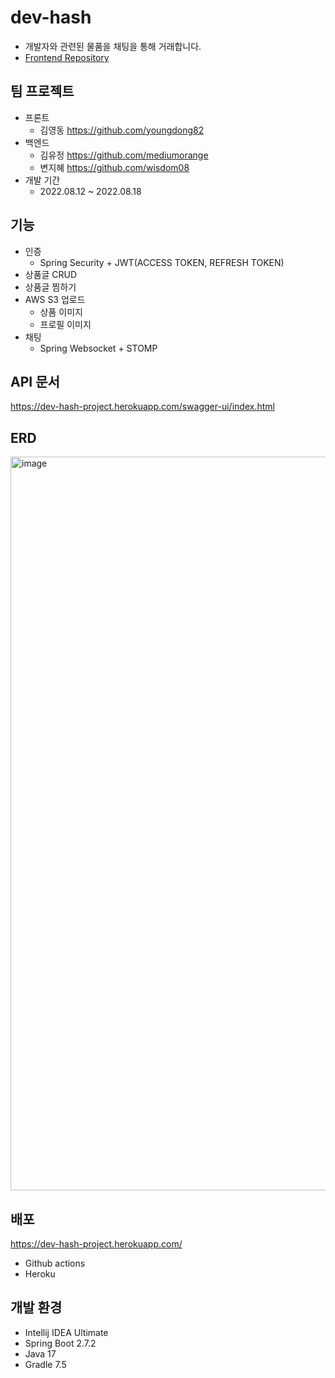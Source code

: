 # dev-hash
- 개발자와 관련된 물품을 채팅을 통해 거래합니다. 
- [Frontend Repository](https://github.com/youngdong82/dev-hash)

## 팀 프로젝트
- 프론트
  - 김영동 https://github.com/youngdong82
- 백엔드
  - 김유정 https://github.com/mediumorange
  - 변지혜 https://github.com/wisdom08
- 개발 기간
  - 2022.08.12 ~ 2022.08.18

## 기능
- 인증
  - Spring Security + JWT(ACCESS TOKEN, REFRESH TOKEN)
- 상품글 CRUD
- 상품글 찜하기
- AWS S3 업로드
  - 상품 이미지
  - 프로필 이미지 
- 채팅
  - Spring Websocket + STOMP

## API 문서
https://dev-hash-project.herokuapp.com/swagger-ui/index.html

## ERD
<img width="1174" alt="image" src="https://user-images.githubusercontent.com/61692282/184932454-b9830893-fc7d-44c1-aca2-28a9343b6e44.png">


## 배포
https://dev-hash-project.herokuapp.com/
- Github actions
- Heroku

## 개발 환경
- Intellij IDEA Ultimate
- Spring Boot 2.7.2
- Java 17
- Gradle 7.5


